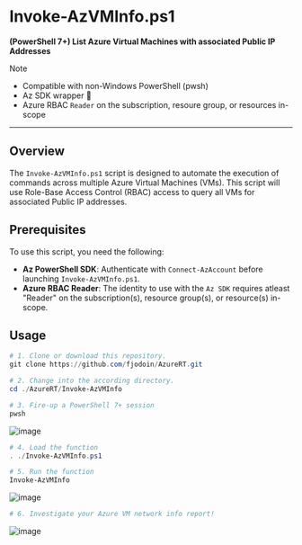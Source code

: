 # Invoke-AzVMInfo.ps1  
**(PowerShell 7+) List Azure Virtual Machines with associated Public IP Addresses**
> [!NOTE]
> - Compatible with non-Windows PowerShell (pwsh)
> - Az SDK wrapper 🌯
> - Azure RBAC `Reader` on the subscription, resoure group, or resources in-scope

---

## Overview  
The `Invoke-AzVMInfo.ps1` script is designed to automate the execution of commands across multiple Azure Virtual Machines (VMs). This script will use Role-Base Access Control (RBAC) access to query all VMs for associated Public IP addresses.  

## Prerequisites  
To use this script, you need the following:  

- **Az PowerShell SDK**: Authenticate with `Connect-AzAccount` before launching `Invoke-AzVMInfo.ps1`.
- **Azure RBAC Reader**: The identity to use with the `Az SDK` requires atleast "Reader" on the subscription(s), resource group(s), or resource(s) in-scope.
  
## Usage  

```powershell
# 1. Clone or download this repository.
git clone https://github.com/fjodoin/AzureRT.git

# 2. Change into the according directory.
cd ./AzureRT/Invoke-AzVMInfo

# 3. Fire-up a PowerShell 7+ session  
pwsh
```

![image](https://github.com/user-attachments/assets/9e3c7bd9-6a4b-4077-8d63-cc00a9dcf70a)


```powershell
# 4. Load the function 
. ./Invoke-AzVMInfo.ps1

# 5. Run the function
Invoke-AzVMInfo
```

![image](https://github.com/user-attachments/assets/6c3a0698-0421-41c5-a87f-409ad4c6b63e)



```powershell
# 6. Investigate your Azure VM network info report!
```

 ![image](https://github.com/user-attachments/assets/b42c0528-8083-442c-b873-871ba9de7640)







  
